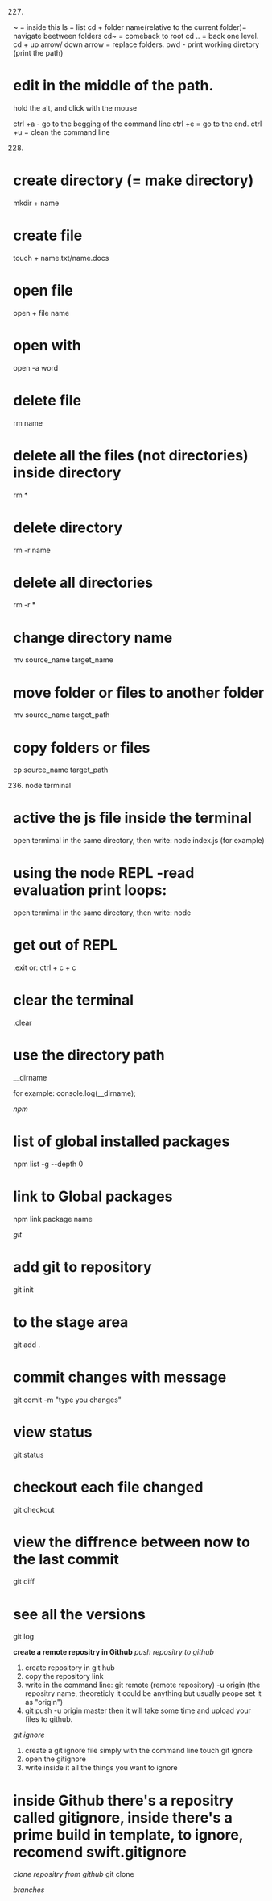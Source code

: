 227. 
~  = inside this
ls = list
cd + folder name(relative to the current folder)= navigate beetween folders
cd~ = comeback to root
cd .. = back one level.
cd + up arrow/ down arrow = replace folders.
pwd - print working diretory (print the path)

# edit in the middle of the path.
hold the alt, and click with the mouse

ctrl +a  - go to the begging of the command line
ctrl +e = go to the end.
ctrl +u = clean the command line

228. 
# create directory (= make directory)
mkdir + name 
# create file
touch + name.txt/name.docs
# open file
open + file name
# open with
open -a word
# delete file
rm name
# delete all the files (not directories) inside directory
rm *
# delete directory
rm -r name

# delete all directories
rm -r *

# change directory name
 mv source_name target_name

# move folder or files to another folder
 mv source_name target_path

# copy folders or files
cp source_name target_path


236. node terminal
 
# active the js file inside the terminal
open termimal in the same directory, then write:
node index.js (for example)

# using the node REPL -read evaluation print loops:
open termimal in the same directory, then write:
node

# get out of REPL
.exit
 or:
 ctrl + c + c

 # clear the terminal
 .clear

 # use the directory path

 __dirname

 for example:
 console.log(__dirname);

 *npm*

# list of global installed packages
npm list -g --depth 0

# link to Global packages
npm link package name

*git*
# add git to repository
git init

# to the stage area
git add .

# commit changes with message 
git comit -m "type you changes"


# view status
git status

# checkout each file changed
git checkout

# view the diffrence between now to the last commit
git diff <filename>

# see all the versions
git log

**create a remote repositry in Github**
*push repositry to github*
1. create repository in git hub
2. copy the repository link
2. write in the command line:
   git remote (remote repository) -u origin (the repositry name, theoreticly it could be anything but usually peope set it as "origin")
4.  git push -u origin master
  then it will take some time and upload your files to github.

*git ignore*
1. create a git ignore file simply with the command line 
touch git ignore
2. open the gitignore
3. write inside it all the things you want to ignore

# inside Github there's a repositry called gitignore, inside there's a prime build in template, to ignore, recomend swift.gitignore

*clone repositry from github*
git clone <repository link>

*branches*
